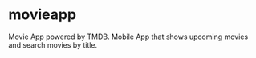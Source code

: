 # movieapp
Movie App powered by TMDB. Mobile App that shows upcoming movies and search movies by title.
